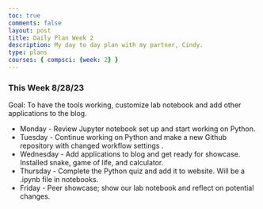 ```yaml
---
toc: true
comments: false
layout: post
title: Daily Plan Week 2
description: My day to day plan with my partner, Cindy. 
type: plans
courses: { compsci: {week: 2} }
---
```


### This Week 8/28/23
Goal:  To have the tools working, customize lab notebook and add other applications to the blog. 
- Monday - Review Jupyter notebook set up and start working on Python. 
- Tuesday - Continue working on Python and make a new Github repository with changed workflow settings . 
- Wednesday - Add applications to blog and get ready for showcase. Installed snake, game of life, and calculator. 
- Thursday - Complete the Python quiz and add it to website. Will be a .ipynb file in notebooks.  
- Friday - Peer showcase; show our lab notebook and reflect on potential changes. 

